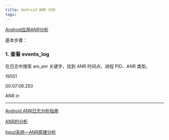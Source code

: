```yaml
---
title: Android ANR 分析
tags:
---
```



[Android应用ANR分析](https://www.jianshu.com/p/30c1a5ad63a3)


基本步骤：


### 1. 查看 events_log 

在日志中搜索 am_anr 关键字，找到 ANR 时间点、进程 PID、ANR 类型。

19551

00:07:06.250

ANR in

-----


[Android ANR日志分析指南](https://juejin.cn/post/6844903715313303565)

[ANR的分析](http://yuanfentiank789.github.io/2017/09/05/ANR%E5%88%86%E6%9E%90/)

[Input系统—ANR原理分析](http://gityuan.com/2017/01/01/input-anr/)